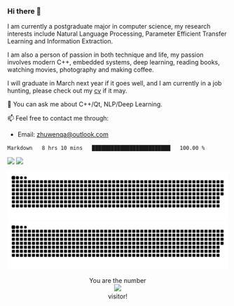 ### Hi there 👋

<!--
**Leonezz/Leonezz** is a ✨ _special_ ✨ repository because its `README.md` (this file) appears on your GitHub profile.

Here are some ideas to get you started:

-->

I am currently a postgraduate major in computer science, my research interests include Natural Language Processing, Parameter Efficient Transfer Learning and Information Extraction.

I am also a person of passion in both technique and life, my passion involves modern C++, embedded systems, deep learning, reading books, watching movies, photography and making coffee.

I will graduate in March next year if it goes well, and I am currently in a job hunting, please check out my [cv](https://resume.zhuwenq.cc) if it may.

💬 You can ask me about C++/Qt, NLP/Deep Learning.

📫 Feel free to contact me through:

- Email: zhuwenqa@outlook.com

<!--START_SECTION:waka-->

```text
Markdown   8 hrs 10 mins   █████████████████████████   100.00 %
```

<!--END_SECTION:waka-->

<picture>
<source 
  srcset="https://github-readme-stats.vercel.app/api?username=Leonezz&count_private=true&show_icons=true&include_all_commits=true&theme=dark"
  media="(prefers-color-scheme: dark)"
/>
<source
  srcset="https://github-readme-stats.vercel.app/api?username=Leonezz&count_private=true&show_icons=true&include_all_commits=true&theme=vue"
  media="(prefers-color-scheme: light), (prefers-color-scheme: no-preference)"
/>
<img src="https://github-readme-stats.vercel.app/api?username=Leonezz&show_icons=true" />
</picture>

<picture>
<source 
  srcset="https://github-readme-stats.vercel.app/api/top-langs/?username=Leonezz&hide=TeX&layout=compact&theme=dark"
  media="(prefers-color-scheme: dark)"
/>
<source
  srcset="https://github-readme-stats.vercel.app/api/top-langs/?username=Leonezz&hide=TeX&layout=compact&theme=vue"
  media="(prefers-color-scheme: light), (prefers-color-scheme: no-preference)"
/>
<img src="https://github-readme-stats.vercel.app/api/top-langs/?username=Leonezz&show_icons=true" />
</picture>

![GitHub Snake Light](https://raw.githubusercontent.com/Leonezz/Leonezz/output/github-contribution-grid-snake-light.svg#gh-light-mode-only)![GitHub Snake dark](https://raw.githubusercontent.com/Leonezz/Leonezz/output/github-contribution-grid-snake-dark.svg#gh-dark-mode-only)

<p align="center">
  You are the number</br> 
  <img src="https://profile-counter.glitch.me/leonezz/count.svg" /></br>
  visitor!
</p>
